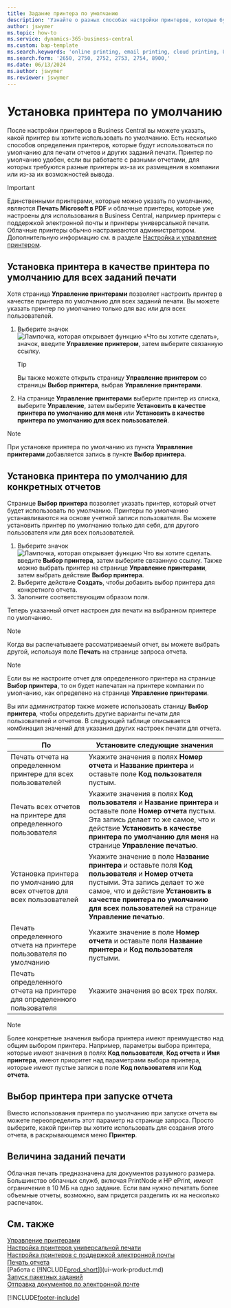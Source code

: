 ```yaml
---
title: Задание принтера по умолчанию
description: 'Узнайте о разных способах настройки принтеров, которые будут использоваться по умолчанию для заданий печати.'
author: jswymer
ms.topic: how-to
ms.service: dynamics-365-business-central
ms.custom: bap-template
ms.search.keywords: 'online printing, email printing, cloud printing, Universal Print'
ms.search.form: '2650, 2750, 2752, 2753, 2754, 8900,'
ms.date: 06/13/2024
ms.author: jswymer
ms.reviewer: jswymer
---
```

# <a name="default"></a>Установка принтера по умолчанию  

После настройки принтеров в Business Central вы можете указать, какой принтер вы хотите использовать по умолчанию. Есть несколько способов определения принтеров, которые будут использоваться по умолчанию для печати отчетов и других заданий печати. Принтер по умолчанию удобен, если вы работаете с разными отчетами, для которых требуются разные принтеры из-за их размещения в компании или из-за их возможностей вывода.

> [!IMPORTANT]
> Единственными принтерами, которые можно указать по умолчанию, являются **Печать Microsoft в PDF** и облачные принтеры, которые уже настроены для использования в Business Central, например принтеры с поддержкой электронной почты и принтеры универсальной печати. Облачные принтеры обычно настраиваются администратором. Дополнительную информацию см. в разделе [Настройка и управление принтером](admin-printer-setup-overview.md).

## Установка принтера в качестве принтера по умолчанию для всех заданий печати

Хотя страница **Управление принтерами** позволяет настроить принтер в качестве принтера по умолчанию для всех заданий печати. Вы можете указать принтер по умолчанию только для вас или для всех пользователей.

1. Выберите значок ![Лампочка, которая открывает функцию «Что вы хотите сделать»](media/ui-search/search_small.png "Что вы хотите сделать"), значок, введите **Управление принтером**, затем выберите связанную ссылку.

    > [!TIP]
    > Вы также можете открыть страницу **Управление принтером** со страницы **Выбор принтера**, выбрав **Управление принтерами**.  
2. На странице **Управление принтерами** выберите принтер из списка, выберите **Управление**, затем выберите **Установить в качестве принтера по умолчанию для меня** или **Установить в качестве принтера по умолчанию для всех пользователей**.

> [!NOTE]
> При установке принтера по умолчанию из пункта **Управление принтерами** добавляется запись в пункте **Выбор принтера**.

## Установка принтера по умолчанию для конкретных отчетов

Странице **Выбор принтера** позволяет указать принтер, который отчет будет использовать по умолчанию. Принтеры по умолчанию устанавливаются на основе учетной записи пользователя. Вы можете установить принтер по умолчанию только для себя, для другого пользователя или для всех пользователей.

1. Выберите значок ![Лампочка, которая открывает функцию Что вы хотите сделать.](media/ui-search/search_small.png "Что вы хотите сделать") введите **Выбор принтера**, затем выберите связанную ссылку. Также можно выбрать принтер на странице **Управление принтерами**, затем выбрать действие **Выбор принтера**.
2. Выберите действие **Создать**, чтобы добавить выбор принтера для конкретного отчета.
3. Заполните соответствующим образом поля.

Теперь указанный отчет настроен для печати на выбранном принтере по умолчанию.

> [!NOTE]
> Когда вы распечатываете рассматриваемый отчет, вы можете выбрать другой, используя поле **Печать** на странице запроса отчета.

> [!NOTE]
> Если вы не настроите отчет для определенного принтера на странице **Выбор принтера**, то он будет напечатан на принтере компании по умолчанию, как определено на странице **Управление принтерами**.

Вы или администратор также можете использовать станицу **Выбор принтера**, чтобы определить другие варианты печати для пользователей и отчетов. В следующей таблице описывается комбинация значений для указания других настроек печати для отчета.

|По                                                 |Установите следующие значения                                             |
|---------------------------------------------------|---------------------------------------------------------------------|
|Печать отчета на определенном принтере для всех пользователей |Укажите значения в полях **Номер отчета** и **Название принтера** и оставьте поле **Код пользователя** пустым.|
|Печать всех отчетов на принтере для определенного пользователя|Укажите значения в полях **Код пользователя** и **Название принтера** и оставьте поле **Номер отчета** пустым. Эта запись делает то же самое, что и действие **Установить в качестве принтера по умолчанию для меня** на странице **Управление печатью**.|
|Установка принтера по умолчанию для всех отчетов для всех пользователей|Укажите значение в поле **Название принтера** и оставьте поля **Код пользователя** и **Номер отчета** пустыми. Эта запись делает то же самое, что и действие **Установить в качестве принтера по умолчанию для всех пользователей** на странице **Управление печатью**.|
|Печать определенного отчета на принтере пользователя по умолчанию|Укажите значение в поле **Номер отчета** и оставьте поля **Название принтера** и **Код пользователя** пустыми.|
|Печать определенного отчета на принтере для определенного пользователя|Укажите значения во всех трех полях.|

> [!NOTE]
> Более конкретные значения выбора принтера имеют преимущество над общим выбором принтера. Например, параметры выбора принтера, которые имеют значения в полях **Код пользователя**, **Код отчета** и **Имя принтера**, имеют приоритет над параметрами выбора принтера, которые имеют пустые записи в поле **Код пользователя** или **Код отчета**.

## Выбор принтера при запуске отчета

Вместо использования принтера по умолчанию при запуске отчета вы можете переопределить этот параметр на странице запроса. Просто выберите, какой принтер вы хотите использовать для создания этого отчета, в раскрывающемся меню **Принтер**.

## Величина заданий печати

Облачная печать предназначена для документов разумного размера. Большинство облачных служб, включая PrintNode и HP ePrint, имеют ограничение в 10 МБ на одно задание. Если вам нужно печатать более объемные отчеты, возможно, вам придется разделить их на несколько распечаток.

## См. также

[Управление принтерами](admin-printer-setup-overview.md)  
[Настройка принтеров универсальной печати](admin-printer-setup-universal-print.md)  
[Настройка принтеров с поддержкой электронной почты](admin-printer-setup-email.md)  
[Печать отчета](ui-work-report.md#PrintReport)  
[Работа с [!INCLUDE[prod_short](includes/prod_short.md)]](ui-work-product.md)  
[Запуск пакетных заданий](ui-how-run-batch-jobs.md)  
[Отправка документов по электронной почте](ui-how-send-documents-email.md)  

[!INCLUDE[footer-include](includes/footer-banner.md)]
